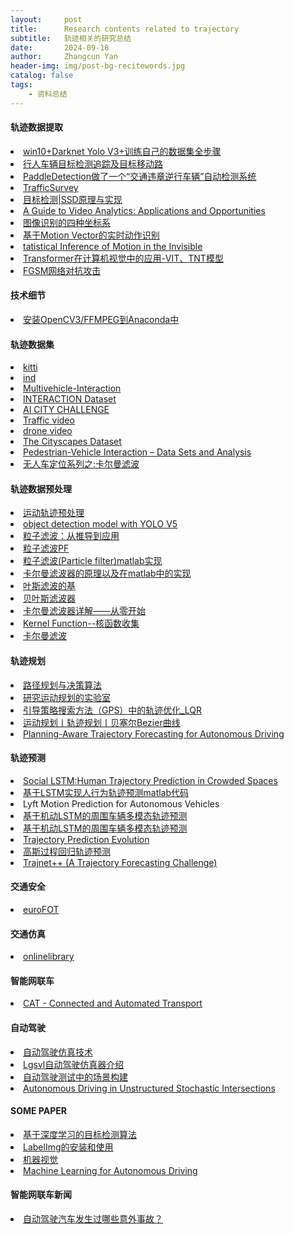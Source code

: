 ```yaml
---
layout:     post
title:      Research contents related to trajectory
subtitle:   轨迹相关的研究总结
date:       2024-09-18
author:     Zhangcun Yan
header-img: img/post-bg-recitewords.jpg
catalog: false
tags:
    - 资料总结
---
```


#### 轨迹数据提取
<li><a href="https://blog.csdn.net/qydsb/article/details/110001282">win10+Darknet Yolo V3+训练自己的数据集全步骤</a> </li>
<li><a href="https://www.bilibili.com/video/BV1E441157yS/?spm_id_from=trigger_reload">行人车辆目标检测追踪及目标移动路</a> </li>
<li><a href="https://mp.weixin.qq.com/s/q8akA8SV6OQN1iKYnYNimw">PaddleDetection做了一个“交通违章逆行车辆”自动检测系统</a> </li>
<li><a href="https://datafromsky.com/trafficsurvey/">TrafficSurvey</a> </li>
<li><a href="https://zhuanlan.zhihu.com/p/33544892">目标检测|SSD原理与实现</a> </li>
<li><a href="https://tryolabs.com/guides/video-analytics-guide">A Guide to Video Analytics: Applications and Opportunities</a> </li>
<li><a href="https://blog.csdn.net/artoriaye/article/details/103675771">图像识别的四种坐标系</a> </li>
<li><a href="https://blog.csdn.net/qq_14845119/article/details/104762346">基于Motion Vector的实时动作识别</a> </li>
<li><a href="https://www.youtube.com/watch?v=Tf01pNdxiDs=">tatistical Inference of Motion in the Invisible</a> </li>
<li><a href="https://hub.baai.ac.cn/view/29857">Transformer在计算机视觉中的应用-VIT、TNT模型</a> </li>
<li><a href="https://www.mindspore.cn/tutorials/application/zh-CN/r1.7/cv/fgsm.html">FGSM网络对抗攻击</a> </li>

#### 技术细节
<li><a href="https://blog.csdn.net/zz2230633069/article/details/84999926?utm_medium=distribute.pc_aggpage_search_result.none-task-blog-2~all~sobaiduend~default-1-84999926.nonecase&utm_term=conda%20%E5%AE%89%E8%A3%85ffmepg&spm=1000.2123.3001.4430">安装OpenCV3/FFMPEG到Anaconda中</a> </li>

#### 轨迹数据集
<li><a href="https://www.tensorflow.org/datasets/catalog/kitti">kitti</a> </li>
<li><a href="https://levelxdata.com/ind-dataset/">ind</a> </li>
<li><a href="https://chengyuan-zhang.github.io/Multivehicle-Interaction/">Multivehicle-Interaction</a> </li>
<li><a href="https://interaction-dataset.com/">INTERACTION Dataset</a> </li>
<li><a href="https://www.aicitychallenge.org/">AI CITY CHALLENGE</a> </li>
<li><a href="https://www.aicitychallenge.org/">Traffic video</a> </li>
<li><a href="https://www.pexels.com/search/videos/drone%20footage/">drone video</a> </li>
<li><a href="https://www.cityscapes-dataset.com/">The Cityscapes Dataset</a> </li>
<li><a href="https://deepdrive.berkeley.edu/project/pedestrian-vehicle-interaction-%E2%80%93-data-sets-and-analysis">Pedestrian-Vehicle Interaction – Data Sets and Analysis</a> </li>
<li><a href="https://zhuanlan.zhihu.com/p/48083971">无人车定位系列之:卡尔曼滤波</a> </li>

#### 轨迹数据预处理
<li><a href="https://blog.csdn.net/weixin_37577039/article/details/79895380?utm_medium=distribute.pc_relevant.none-task-blog-BlogCommendFromMachineLearnPai2-1.pc_relevant_is_cache&depth_1-utm_source=distribute.pc_relevant.none-task-blog-BlogCommendFromMachineLearnPai2-1.pc_relevant_is_cache">运动轨迹预处理</a> </li>
<li><a href="https://www.youtube.com/watch?v=NU9Xr_NYslo">object detection model with YOLO V5</a> </li>
<li><a href="https://blog.csdn.net/u012211419/article/details/49819883?utm_medium=distribute.pc_relevant_t0.none-task-blog-2%7Edefault%7EBlogCommendFromMachineLearnPai2%7Edefault-1.control&depth_1-utm_source=distribute.pc_relevant_t0.none-task-blog-2%7Edefault%7EBlogCommendFromMachineLearnPai2%7Edefault-1.control">粒子滤波：从推导到应用</a> </li>
<li><a href="https://blog.csdn.net/weixin_42905141/article/details/99887784">粒子滤波PF</a> </li>
<li><a href="https://blog.csdn.net/u010545732/article/details/17462941?utm_medium=distribute.pc_relevant.none-task-blog-2%7Edefault%7EBlogCommendFromMachineLearnPai2%7Edefault-1.control&depth_1-utm_source=distribute.pc_relevant.none-task-blog-2%7Edefault%7EBlogCommendFromMachineLearnPai2%7Edefault-1.control">粒子滤波(Particle filter)matlab实现</a> </li>
<li><a href="https://www.bilibili.com/video/BV1vs411z7PX/?from=search&seid=11883884165718448452">卡尔曼滤波器的原理以及在matlab中的实现</a> </li>
<li><a href="https://www.cnblogs.com/ycwang16/p/5995702.html?utm_source=itdadao&utm_medium=referral">叶斯滤波的基</a> </li>
<li><a href="https://blog.csdn.net/qq_30159351/article/details/53395515">贝叶斯滤波器</a> </li>
<li><a href="https://zhuanlan.zhihu.com/p/245728093">卡尔曼滤波器详解——从零开始</a> </li>
<li><a href="https://www.cnblogs.com/yingying0907/p/3651223.html">Kernel Function--核函数收集</a> </li>
<li><a href="https://open.163.com/newview/movie/free?pid=EG14OMN7V&mid=KG14PBRP5">卡尔曼滤波</a> </li>

#### 轨迹规划
<li><a href="https://zhuanlan.zhihu.com/p/159192419">路径规划与决策算法</a> </li>
<li><a href="https://zhuanlan.zhihu.com/p/51689451">研究运动规划的实验室</a> </li>
<li><a href="https://zhuanlan.zhihu.com/p/26531882">引导策略搜索方法（GPS）中的轨迹优化_LQR</a> </li>
<li><a href="https://zhuanlan.zhihu.com/p/105586839">运动规划丨轨迹规划丨贝塞尔Bezier曲线</a> </li>
<li><a href="https://ai.stanford.edu/blog/trajectory-forecasting/">Planning-Aware Trajectory Forecasting for Autonomous Driving</a> </li>

#### 轨迹预测
<li><a href="https://blog.csdn.net/weixin_43996641/article/details/103352322">Social LSTM:Human Trajectory Prediction in Crowded Spaces</a> </li>
<li><a href="https://blog.csdn.net/qq_59747472/article/details/121029934?utm_medium=distribute.pc_relevant.none-task-blog-2~default~baidujs_utm_term~default-0.essearch_pc_relevant&spm=1001.2101.3001.4242.1">基于LSTM实现人行为轨迹预测matlab代码</a> </li>
<li>Lyft Motion Prediction for Autonomous Vehicles<a href="https://www.kaggle.com/competitions/lyft-motion-prediction-autonomous-vehicles/discussion/199075"></a> </li>
<li><a href="https://cloud.tencent.com/developer/news/363438">基于机动LSTM的周围车辆多模态轨迹预测</a> </li>
<li><a href="https://zhuanlan.zhihu.com/p/51225798">基于机动LSTM的周围车辆多模态轨迹预测</a> </li>
<li><a href="https://towardsdatascience.com/trajectory-prediction-self-driving-cars-ai-40a7c6eecb4c">Trajectory Prediction Evolution</a> </li>
<li><a href="https://blog.51cto.com/u_12218/10183911">高斯过程回归轨迹预测</a> </li>
<li><a href="https://www.aicrowd.com/challenges/trajnet-a-trajectory-forecasting-challenge">Trajnet++ (A Trajectory Forecasting Challenge)</a> </li>

#### 交通安全
<li><a href="https://www.eurofot-ip.eu/">euroFOT</a> </li>

#### 交通仿真
<li><a href="https://onlinelibrary.wiley.com/doi/epdf/10.1002/cav.1974">onlinelibrary</a> </li>

#### 智能网联车
<li><a href="http://www.connectedandautonomoustransport.com/simulation-platform-for-mixed-traffic.html">CAT - Connected and Automated Transport</a> </li>

#### 自动驾驶
<li><a href="https://zhuanlan.zhihu.com/p/97739793">自动驾驶仿真技术</a> </li>
<li><a href="https://zhuanlan.zhihu.com/p/146445844">Lgsvl自动驾驶仿真器介绍</a> </li>
<li><a href="https://www.auto-testing.net/news/show-102103.html">自动驾驶测试中的场景构建</a> </li>
<li><a href="https://deepdrive.berkeley.edu/node/392">Autonomous Driving in Unstructured Stochastic Intersections</a> </li>

#### SOME PAPER
<li><a href="https://www.cvmart.net/community/detail/1206">基于深度学习的目标检测算法</a> </li>
<li><a href="https://www.jianshu.com/p/ff99d430150f">LabelImg的安装和使用</a> </li>
<li><a href="https://www.youtube.com/watch?v=YkVckrzNpSY&list=PLFI1Cd4723_RQ6tTu-c2ZFFrMxtSIhztC">机器视觉</a> </li>
<li><a href="https://ml4ad.github.io/#about">Machine Learning for Autonomous Driving</a> </li>

#### 智能网联车新闻
<li><a href="http://www.mzone.site/)智能车联</a></LI>
<li><a href="https://www.elecfans.com/zt/560/">自动驾驶汽车发生过哪些意外事故？</a> </li>
